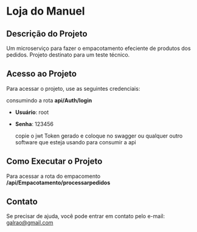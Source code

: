 # Loja do Manuel

## Descrição do Projeto
Um microserviço para fazer o empacotamento efeciente de produtos dos pedidos. Projeto destinato para um teste técnico.

## Acesso ao Projeto
Para acessar o projeto, use as seguintes credenciais:

consumindo a rota **api/Auth/login**
- **Usuário**: root
- **Senha**: 123456

  copie o jwt Token gerado e coloque no swagger ou qualquer outro software que esteja usando para consumir a api

## Como Executar o Projeto
Para acessar a rota do empacomento
**/api/Empacotamento/processarpedidos**

## Contato
Se precisar de ajuda, você pode entrar em contato pelo e-mail: galrao@gmail.com
